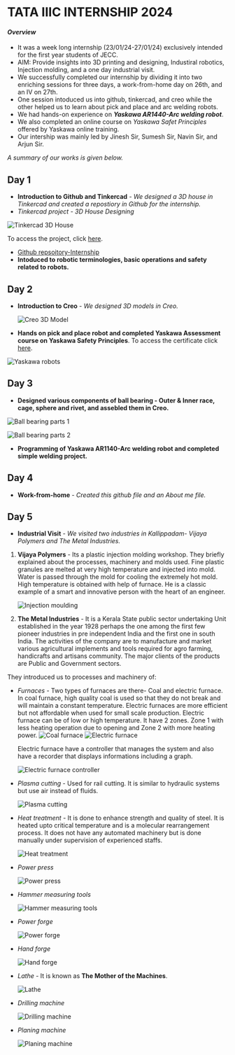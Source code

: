 # **TATA IIIC INTERNSHIP 2024**
#### _**Overview**_
- It was a week long internship (23/01/24-27/01/24) exclusively intended for the first year students of JECC.
- AIM: Provide insights into 3D printing and designing, Industiral robotics, Injection molding, and a one day industrial visit.
- We successfully completed our internship by dividing it into two enriching sessions for three days, a work-from-home day on 26th, and an IV on 27th.
- One session intoduced us into github, tinkercad, and creo while the other helped us to learn about pick and place and arc welding robots.
- We had hands-on experience on **_Yaskawa AR1440-Arc welding robot_**.
- We also completed an online course on *Yaskawa Safet Principles* offered by Yaskawa online training.
- Our intership was mainly led by Jinesh Sir, Sumesh Sir, Navin Sir, and Arjun Sir.

*A summary of our works is given below.*

## **Day 1**
- **Introduction to Github and Tinkercad** - *We designed a 3D house in Tinkercad and created a repostiory in Github for the internship.*
- _Tinkercad project - 3D House Designing_
  
![Tinkercad 3D House](https://github.com/bhavitha-jayaprakash/TATA-IIIC-Internship-24/blob/main/tinkercad.png)

To access the project, click [here](https://www.tinkercad.com/things/3kL4KeJIwSI-project-house).

- [Github repsoitory-Internship](https://github.com/bhavitha-jayaprakash/TATA-IIIC-Internship-24)
- **Intoduced to robotic terminologies, basic operations and safety related to robots.**

## **Day 2**
- **Introduction to Creo** - *We designed 3D models in Creo.*
  
  ![Creo 3D Model](https://github.com/bhavitha-jayaprakash/TATA-IIIC-Internship-24/blob/main/Day%202.JPG)

- **Hands on pick and place robot and completed Yaskawa Assessment course on Yaskawa Safety Principles**. To access the certificate click [here](https://github.com/bhavitha-jayaprakash/TATA-IIIC-Internship-24/blob/main/Yaskawa%20certificate.jpg).

![Yaskawa robots](https://github.com/bhavitha-jayaprakash/TATA-IIIC-Internship-24/blob/main/Yaskawa%20robots.jpg)

## **Day 3**
- **Designed various components of ball bearing - Outer & Inner race, cage, sphere and rivet, and assebled them in Creo.**

![Ball bearing parts 1](https://github.com/bhavitha-jayaprakash/TATA-IIIC-Internship-24/blob/main/20240127_063649.jpg)

![Ball bearing parts 2](https://github.com/bhavitha-jayaprakash/TATA-IIIC-Internship-24/blob/main/20240127_063723.jpg)

- **Programming of Yaskawa AR1140-Arc welding robot and completed simple welding project.**

## **Day 4**
- **Work-from-home** - *Created this github file and an About me file.*

## **Day 5**
- **Industrial Visit** - *We visited two industries in Kallippadam- Vijaya Polymers and The Metal Industries.*
  
 1. **Vijaya Polymers** - Its a plastic injection molding workshop. They briefly explained about the processes, machinery and molds used. Fine plastic granules are melted at very high temperature and injected into mold. Water is passed through the mold for cooling the extremely hot mold. High temperature is obtained with help of furnace. He is a classic example of a smart and innovative person with the heart of an engineer.
    
    ![Injection moulding](https://github.com/bhavitha-jayaprakash/TATA-IIIC-Internship-24/blob/main/20240127_110726.jpg)
    
 3. **The Metal Industries** - It is a Kerala State public sector undertaking Unit established in the year 1928 perhaps the one among the first few pioneer industries in pre independent India and the first one in south India. The activities of the company are to manufacture and market various agricultural implements and tools required for agro farming, handicrafts and artisans community. The major clients of the products are Public and Government sectors.

They introduced us to processes and machinery of:
- *Furnaces* - Two types of furnaces are there- Coal and electric furnace. In coal furnace, high quality coal is used so that they do not break and will maintain a constant temperature. Electric furnaces are more efficient but not affordable when used for small scale production. Electric furnace can be of low or high temperature. It have 2 zones. Zone 1 with less heating operation due to opening and Zone 2 with more heating power.
  ![Coal furnace](https://github.com/bhavitha-jayaprakash/TATA-IIIC-Internship-24/blob/main/20240127_114515.jpg)
  ![Electric furnace](https://github.com/bhavitha-jayaprakash/TATA-IIIC-Internship-24/blob/main/20240127_114620.jpg)

  Electric furnace have a controller that manages the system and also have a recorder that displays informations including a graph.
  
  ![Electric furnace controller](https://github.com/bhavitha-jayaprakash/TATA-IIIC-Internship-24/blob/main/20240127_114723.jpg)

- *Plasma cutting* - Used for rail cutting. It is similar to hydraulic systems but use air instead of fluids.

  ![Plasma cutting](https://github.com/bhavitha-jayaprakash/TATA-IIIC-Internship-24/blob/main/20240127_113556.jpg)
  
- *Heat treatment* - It is done to enhance  strength and quality of steel. It is heated upto critical temperature and is a molecular rearrangement process. It does not have any automated machinery but is done manually under supervision of experienced staffs.

  ![Heat treatment](https://github.com/bhavitha-jayaprakash/TATA-IIIC-Internship-24/blob/main/20240127_121511.jpg)

- *Power press*

  ![Power press](https://github.com/bhavitha-jayaprakash/TATA-IIIC-Internship-24/blob/main/20240127_113819.jpg)
  
- *Hammer measuring tools*

  ![Hammer measuring tools](https://github.com/bhavitha-jayaprakash/TATA-IIIC-Internship-24/blob/main/20240127_114228.jpg)
  
- *Power forge*

  ![Power forge](https://github.com/bhavitha-jayaprakash/TATA-IIIC-Internship-24/blob/main/20240127_115328.jpg)
 
- *Hand forge*

  ![Hand forge](https://github.com/bhavitha-jayaprakash/TATA-IIIC-Internship-24/blob/main/20240127_120113.jpg)
  
- *Lathe* - It is known as **The Mother of the Machines**.

   ![Lathe](https://github.com/bhavitha-jayaprakash/TATA-IIIC-Internship-24/blob/main/20240127_122205.jpg)
  
- *Drilling machine*

  ![Drilling machine](https://github.com/bhavitha-jayaprakash/TATA-IIIC-Internship-24/blob/main/20240127_122250.jpg)
  
- *Planing machine*

  ![Planing machine](https://github.com/bhavitha-jayaprakash/TATA-IIIC-Internship-24/blob/main/20240127_122317.jpg)
